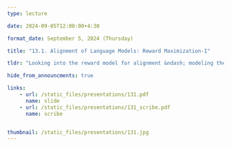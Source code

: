 ```yaml
---
type: lecture

date: 2024-09-05T12:00:00+4:30

format_date: September 5, 2024 (Thursday)

title: "13.1. Alignment of Language Models: Reward Maximization-I"

tldr: "Looking into the reward model for alignment &ndash; modeling the alignment procedure as reinforcement learning, the architecture of reward model, training the reward model, gathering preference data (RLHF vs RLAIF), reward maximization objective."

hide_from_announcments: true

links: 
    - url: /static_files/presentations/131.pdf
      name: slide
    - url: /static_files/presentations/131_scribe.pdf
      name: scribe


thumbnail: /static_files/presentations/131.jpg
---
```

<!-- Other additional contents using markdown -->
